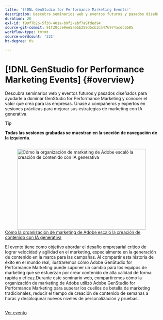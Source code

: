```yaml
---
title: '[!DNL GenStudio for Performance Marketing Events]'
description: Descubra seminarios web y eventos futuros y pasados diseñados para ayudarle a dominar GenStudio for Performance Marketing y conocer el valor que crea para las empresas. Únase a compañeros y expertos en sesiones prácticas para mejorar sus estrategias de marketing con IA generativa.
duration: 20
exl-id: f99f7b26-5f30-401a-b0f2-ebf7a9fded94
source-git-commit: 91f20c3e9ee5ae5b259d5cb3da476974acdc6585
workflow-type: tm+mt
source-wordcount: '221'
ht-degree: 0%

---
```


# [!DNL GenStudio for Performance Marketing Events] {#overview}

Descubra seminarios web y eventos futuros y pasados diseñados para ayudarle a dominar GenStudio for Performance Marketing y conocer el valor que crea para las empresas. Únase a compañeros y expertos en sesiones prácticas para mejorar sus estrategias de marketing con IA generativa.

>[!TIP]
>
>**Todas las sesiones grabadas se muestran en la sección de navegación de la izquierda**.

<!-- CARDS

{cta  = Watch event}

* adobe-marketing-gen-ai.md

-->
<!-- START CARDS HTML - DO NOT MODIFY BY HAND -->
<div class="columns">
    <div class="column is-half-tablet is-half-desktop is-one-third-widescreen" aria-label="How Adobe’s Marketing Organization Scaled Content Creation with Generative AI">
        <div class="card" style="height: 100%; display: flex; flex-direction: column; height: 100%;">
            <div class="card-image">
                <figure class="image x-is-16by9">
                    <a href="adobe-marketing-gen-ai.md" title="Cómo la organización de marketing de Adobe escaló la creación de contenido con IA generativa" target="_blank" rel="referrer">
                        <img class="is-bordered-r-small" src="https://video.tv.adobe.com/v/3435049/?format=jpeg&nocache=1752782883241" alt="Cómo la organización de marketing de Adobe escaló la creación de contenido con IA generativa"
                             style="width: 100%; aspect-ratio: 16 / 9; object-fit: cover; overflow: hidden; display: block; margin: auto;">
                    </a>
                </figure>
            </div>
            <div class="card-content is-padded-small" style="display: flex; flex-direction: column; flex-grow: 1; justify-content: space-between;">
                <div class="top-card-content">
                    <p class="headline is-size-6 has-text-weight-bold">
                        <a href="adobe-marketing-gen-ai.md" target="_blank" rel="referrer" title="Cómo la organización de marketing de Adobe escaló la creación de contenido con IA generativa">Cómo la organización de marketing de Adobe escaló la creación de contenido con IA generativa</a>
                    </p>
                    <p class="is-size-6">El evento tiene como objetivo abordar el desafío empresarial crítico de lograr velocidad y agilidad en el marketing, especialmente en la generación de contenido en la marca para las campañas. Al compartir esta historia de éxito en el mundo real, ilustraremos cómo Adobe GenStudio for Performance Marketing puede suponer un cambio para los equipos de marketing que se esfuerzan por crear contenido de alta calidad de forma rápida y eficaz.Durante este seminario web, compartiremos cómo la organización de marketing de Adobe utilizó Adobe GenStudio for Performance Marketing para superar los cuellos de botella de marketing tradicionales, reducir el tiempo de creación de contenido de semanas a horas y desbloquear nuevos niveles de personalización y pruebas.</p>
                </div>
                <a href="adobe-marketing-gen-ai.md" target="_blank" rel="referrer" class="spectrum-Button spectrum-Button--outline spectrum-Button--primary spectrum-Button--sizeM" style="align-self: flex-start; margin-top: 1rem;">
                    <span class="spectrum-Button-label has-no-wrap has-text-weight-bold">Ver evento</span>
                </a>
            </div>
        </div>
    </div>
</div>
<!-- END CARDS HTML - DO NOT MODIFY BY HAND -->
